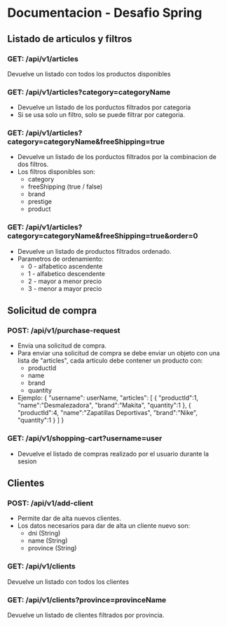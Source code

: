 # Documentacion - Desafio Spring

## Listado de articulos y filtros
### GET: /api/v1/articles
Devuelve un listado con todos los productos disponibles 
 
### GET: /api/v1/articles?category=categoryName
* Devuelve un listado de los porductos filtrados por categoria
* Si se usa solo un filtro, solo se puede filtrar por categoria.

### GET: /api/v1/articles?category=categoryName&freeShipping=true
* Devuelve un listado de los porductos filtrados por la combinacion de dos filtros.
* Los filtros disponibles son:
    * category
    * freeShipping (true / false)
    * brand
    * prestige
    * product
    
### GET: /api/v1/articles?category=categoryName&freeShipping=true&order=0
* Devuelve un listado de productos filtrados ordenado.
* Parametros de ordenamiento:
    * 0 - alfabetico ascendente
    * 1 - alfabetico descendente
    * 2 - mayor a menor precio
    * 3 - menor a mayor precio
    
## Solicitud de compra
### POST: /api/v1/purchase-request
* Envia una solicitud de compra.
* Para enviar una solicitud de compra se debe enviar un objeto con una lista de "articles", cada articulo debe contener un producto con:
    * productId
    * name
    * brand
    * quantity
* Ejemplo: {
    "username": userName,
    "articles":
            [
                {
                    "productId":1,
                    "name":"Desmalezadora",
                    "brand":"Makita",
                    "quantity":1
                },
                {
                    "productId":4,
                    "name":"Zapatillas Deportivas",
                    "brand":"Nike",
                    "quantity":1
                }
            ]
}


### GET: /api/v1/shopping-cart?username=user
* Devuelve el listado de compras realizado por el usuario durante la sesion

## Clientes
### POST: /api/v1/add-client
* Permite dar de alta nuevos clientes.
* Los datos necesarios para dar de alta un cliente nuevo son:
    * dni (String)
    * name (String)
    * province (String)

### GET: /api/v1/clients
Devuelve un listado con todos los clientes

### GET: /api/v1/clients?province=provinceName
Devuelve un listado de clientes filtrados por provincia.
